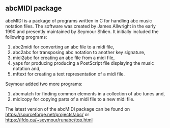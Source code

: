 ## abcMIDI package

abcMIDI is a package of programs written in C for handling abc music notation files. The software was created by James Allwright in the early 1990 and presently maintained by Seymour Shlien. It initially included the following programs:

1. abc2midi for converting an abc file to a midi file,
2. abc2abc for transposing abc notation to another key signature,
3. midi2abc for creating an abc file from a midi file,
4. yaps for producing producing a PostScript file displaying the music notation and,
5. mftext for creating a text representation of a midi file.

Seymour added two more programs:

1. abcmatch for finding common elements in a collection of abc tunes and,
2. midicopy for copying parts of a midi file to a new midi file.

The latest version of the abcMIDI package can be found on https://sourceforge.net/projects/abc/ or https://ifdo.ca/~seymour/runabc/top.html

